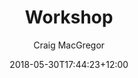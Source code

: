 ---
layout: guides
title: 'Workshop'
author: Craig MacGregor
date: '2018-05-30T17:44:23+12:00'
guide_parent: 'events'
weight: 2
github_file: 'content/guides/events/article3.md'
summary: 'The best ideas are developed together. By organising a whiteboard session or an online discussion, you can all focus on a specific goal/problem and develop ways to reach/fix it. This could be anything such as the future of NavCoin, ecosystem development, trading, technology, merchant adoption, advocacy, or a bug fixing session etc.'
---